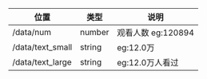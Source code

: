 | 位置               | 类型     | 说明             |
|------------------|--------|----------------|
| /data/num        | number | 观看人数 eg:120894 |
| /data/text_small | string | eg:12.0万       |
| /data/text_large | string | eg:12.0万人看过    |
